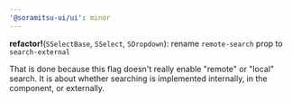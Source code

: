 ```yaml
---
'@soramitsu-ui/ui': minor
---
```


**refactor!**(`SSelectBase`, `SSelect`, `SDropdown`): rename `remote-search` prop to `search-external`

That is done because this flag doesn't really enable "remote" or "local" search. It is about whether searching is implemented internally, in the component, or externally.
